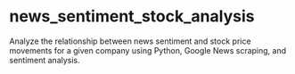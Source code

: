 # news_sentiment_stock_analysis
Analyze the relationship between news sentiment and stock price movements for a given company using Python, Google News scraping, and sentiment analysis.
